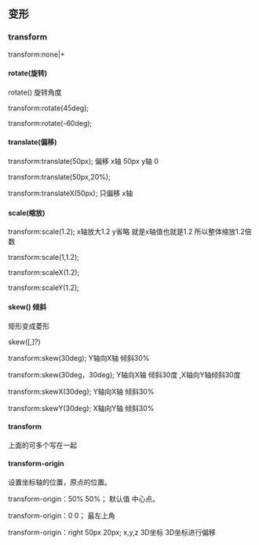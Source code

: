 ## 变形

### transform

transform:none|<transform-function>+

#### rotate(旋转)

rotate(<angle>)  旋转角度

transform:rotate(45deg);

transform:rotate(-60deg);

#### translate(偏移)

transform:translate(50px); 偏移  x轴 50px y轴 0

transform:translate(50px,20%); 

transform:translateX(50px); 只偏移 x轴

#### scale(缩放)

transform:scale(1.2); x轴放大1.2 y省略 就是x轴值也就是1.2  所以整体缩放1.2倍数

transform:scale(1,1.2);

transform:scaleX(1.2);

transform:scaleY(1.2);

#### skew()  倾斜

矩形变成菱形

skew(<angle>[,<angle>]?)

transform:skew(30deg);  Y轴向X轴 倾斜30%

transform:skew(30deg，30deg);  Y轴向X轴 倾斜30度 ,X轴向Y轴倾斜30度

transform:skewX(30deg);  Y轴向X轴 倾斜30%

transform:skewY(30deg);   X轴向Y轴 倾斜30%

#### transform

上面的可多个写在一起

#### transform-origin

设置坐标轴的位置，原点的位置。

transform-origin：50% 50%； 默认值 中心点。

transform-origin：0 0；  最左上角

transform-origin：right 50px 20px;  x,y,z 3D坐标 3D坐标进行偏移